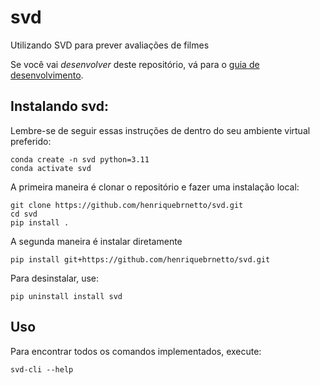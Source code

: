 # svd

Utilizando SVD para prever avaliações de filmes

Se você vai *desenvolver* deste repositório, vá para o [guia de desenvolvimento](README_DEV.md).

## Instalando svd:

Lembre-se de seguir essas instruções de dentro do seu ambiente virtual preferido:

    conda create -n svd python=3.11
    conda activate svd

A primeira maneira é clonar o repositório e fazer uma instalação local:

    git clone https://github.com/henriquebrnetto/svd.git
    cd svd
    pip install .

A segunda maneira é instalar diretamente

    pip install git+https://github.com/henriquebrnetto/svd.git

Para desinstalar, use:

    pip uninstall install svd

## Uso

Para encontrar todos os comandos implementados, execute:

    svd-cli --help

